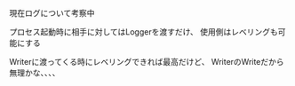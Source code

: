 現在ログについて考察中

プロセス起動時に相手に対してはLoggerを渡すだけ、
使用側はレベリングも可能にする

Writerに渡ってくる時にレベリングできれば最高だけど、
WriterのWriteだから無理かな、、、、

